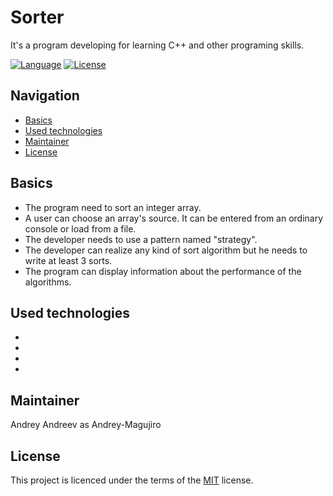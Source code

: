 # Sorter
It's a program developing for learning C++ and other programing skills.

[![Language](https://img.shields.io/badge/language-c++-brightgreen.svg)](https://docs.microsoft.com/ru-ru/cpp/?view=msvc-160)
[![License](http://img.shields.io/badge/license-MIT-blue.svg)](https://github.com/samtools/PolinaBevad/bio_relatives)

## Navigation
-   [Basics](#basics)
-   [Used technologies](#used-technologies)
-   [Maintainer](#maintainer)
-   [License](#license)

## Basics
- The program need to sort an integer array.
- A user can choose an array's source. It can be entered from an ordinary console or load from a file.
- The developer needs to use a pattern named "strategy".
- The developer can realize any kind of sort algorithm but he needs to write at least 3 sorts.
- The program can display information about the performance of the algorithms. 

## Used technologies
-   
-
-
- 

## Maintainer
Andrey Andreev as Andrey-Magujiro

## License
This project is licenced under the terms of the [MIT](LICENSE) license.